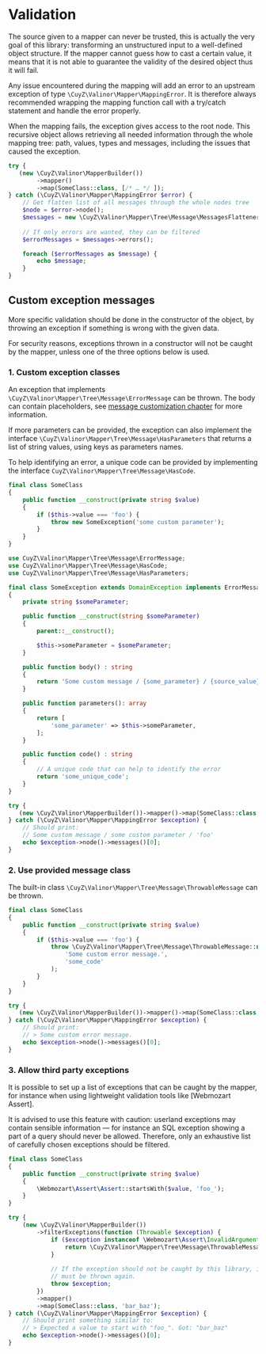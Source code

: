# Validation

The source given to a mapper can never be trusted, this is actually the very
goal of this library: transforming an unstructured input to a well-defined
object structure. If the mapper cannot guess how to cast a certain value, it
means that it is not able to guarantee the validity of the desired object thus
it will fail.

Any issue encountered during the mapping will add an error to an upstream
exception of type `\CuyZ\Valinor\Mapper\MappingError`. It is therefore always
recommended wrapping the mapping function call with a try/catch statement and
handle the error properly.

When the mapping fails, the exception gives access to the root node. This
recursive object allows retrieving all needed information through the whole
mapping tree: path, values, types and messages, including the issues that caused
the exception.

```php
try {
   (new \CuyZ\Valinor\MapperBuilder())
        ->mapper()
        ->map(SomeClass::class, [/* … */ ]);
} catch (\CuyZ\Valinor\Mapper\MappingError $error) {
    // Get flatten list of all messages through the whole nodes tree
    $node = $error->node();
    $messages = new \CuyZ\Valinor\Mapper\Tree\Message\MessagesFlattener($node);
    
    // If only errors are wanted, they can be filtered
    $errorMessages = $messages->errors();

    foreach ($errorMessages as $message) {
        echo $message;
    }
}
```

## Custom exception messages

More specific validation should be done in the constructor of the object, by
throwing an exception if something is wrong with the given data.

For security reasons, exceptions thrown in a constructor will not be caught by
the mapper, unless one of the three options below is used.

### 1. Custom exception classes

An exception that implements `\CuyZ\Valinor\Mapper\Tree\Message\ErrorMessage`
can be thrown. The body can contain placeholders, see [message customization 
chapter] for more information.

If more parameters can be provided, the exception can also implement the 
interface `\CuyZ\Valinor\Mapper\Tree\Message\HasParameters` that returns a list
of string values, using keys as parameters names.

To help identifying an error, a unique code can be provided by implementing the 
interface `CuyZ\Valinor\Mapper\Tree\Message\HasCode`.

```php
final class SomeClass
{
    public function __construct(private string $value)
    {
        if ($this->value === 'foo') {
            throw new SomeException('some custom parameter');
        }
    }
}

use CuyZ\Valinor\Mapper\Tree\Message\ErrorMessage;
use CuyZ\Valinor\Mapper\Tree\Message\HasCode;
use CuyZ\Valinor\Mapper\Tree\Message\HasParameters;

final class SomeException extends DomainException implements ErrorMessage, HasParameters, HasCode
{
    private string $someParameter;

    public function __construct(string $someParameter)
    {
        parent::__construct();

        $this->someParameter = $someParameter;
    }

    public function body() : string
    {
        return 'Some custom message / {some_parameter} / {source_value}';
    }

    public function parameters(): array
    {
        return [
            'some_parameter' => $this->someParameter,
        ];
    }

    public function code() : string
    {
        // A unique code that can help to identify the error
        return 'some_unique_code';
    }
}

try {
   (new \CuyZ\Valinor\MapperBuilder())->mapper()->map(SomeClass::class, 'foo');
} catch (\CuyZ\Valinor\Mapper\MappingError $exception) {
    // Should print:
    // Some custom message / some custom parameter / 'foo'
    echo $exception->node()->messages()[0];
}
```

### 2. Use provided message class

The built-in class `\CuyZ\Valinor\Mapper\Tree\Message\ThrowableMessage` can be
thrown.

```php
final class SomeClass
{
    public function __construct(private string $value)
    {
        if ($this->value === 'foo') {
            throw \CuyZ\Valinor\Mapper\Tree\Message\ThrowableMessage::new(
                'Some custom error message.',
                'some_code'
            );
        }
    }
}

try {
   (new \CuyZ\Valinor\MapperBuilder())->mapper()->map(SomeClass::class, 'foo');
} catch (\CuyZ\Valinor\Mapper\MappingError $exception) {
    // Should print:
    // > Some custom error message.
    echo $exception->node()->messages()[0];
}
```

### 3. Allow third party exceptions

It is possible to set up a list of exceptions that can be caught by the mapper,
for instance when using lightweight validation tools like [Webmozart Assert].

It is advised to use this feature with caution: userland exceptions may contain
sensible information — for instance an SQL exception showing a part of a query
should never be allowed. Therefore, only an exhaustive list of carefully chosen
exceptions should be filtered.

```php
final class SomeClass
{
    public function __construct(private string $value)
    {
        \Webmozart\Assert\Assert::startsWith($value, 'foo_');
    }
}

try {
    (new \CuyZ\Valinor\MapperBuilder())
        ->filterExceptions(function (Throwable $exception) {
            if ($exception instanceof \Webmozart\Assert\InvalidArgumentException) {
                return \CuyZ\Valinor\Mapper\Tree\Message\ThrowableMessage::from($exception);
            } 
            
            // If the exception should not be caught by this library, it
            // must be thrown again.
            throw $exception;
        })
        ->mapper()
        ->map(SomeClass::class, 'bar_baz');
} catch (\CuyZ\Valinor\Mapper\MappingError $exception) {
    // Should print something similar to:
    // > Expected a value to start with "foo_". Got: "bar_baz"
    echo $exception->node()->messages()[0];
}
```

[message customization chapter]: message-customization.md
